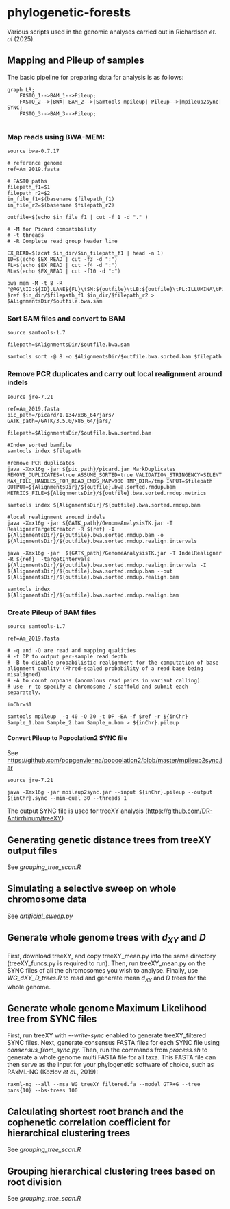 # phylogenetic-forests
Various scripts used in the genomic analyses carried out in Richardson _et. al_ (2025). 

## Mapping and Pileup of samples
The basic pipeline for preparing data for analysis is as follows:

```mermaid
graph LR;
    FASTQ_1-->BAM_1-->Pileup;
    FASTQ_2-->|BWA| BAM_2-->|Samtools mpileup| Pileup-->|mpileup2sync| SYNC;
    FASTQ_3-->BAM_3-->Pileup;
    
```
### Map reads using BWA-MEM:

    source bwa-0.7.17

    # reference genome
    ref=Am_2019.fasta

    # FASTQ paths
    filepath_f1=$1
    filepath_r2=$2
    in_file_f1=$(basename $filepath_f1)
    in_file_r2=$(basename $filepath_r2)

    outfile=$(echo $in_file_f1 | cut -f 1 -d "." )

    # -M for Picard compatibility
    # -t threads
    # -R Complete read group header line

    EX_READ=$(zcat $in_dir/$in_filepath_f1 | head -n 1)
    ID=$(echo $EX_READ | cut -f3 -d ":")
    FL=$(echo $EX_READ | cut -f4 -d ":")
    RL=$(echo $EX_READ | cut -f10 -d ":")

    bwa mem -M -t 8 -R "@RG\tID:${ID}.LANE${FL}\tSM:${outfile}\tLB:${outfile}\tPL:ILLUMINA\tPU:${ID}.${FL}.${RL}" $ref $in_dir/$filepath_f1 $in_dir/$filepath_r2 > $AlignmentsDir/$outfile.bwa.sam

### Sort SAM files and convert to BAM

    source samtools-1.7

    filepath=$AlignmentsDir/$outfile.bwa.sam

    samtools sort -@ 8 -o $AlignmentsDir/$outfile.bwa.sorted.bam $filepath

### Remove PCR duplicates and carry out local realignment around indels

    source jre-7.21

    ref=Am_2019.fasta 
    pic_path=/picard/1.134/x86_64/jars/
    GATK_path=/GATK/3.5.0/x86_64/jars/

    filepath=$AlignmentsDir/$outfile.bwa.sorted.bam

    #Index sorted bamfile
    samtools index $filepath

    #remove PCR duplicates
    java -Xmx16g -jar ${pic_path}/picard.jar MarkDuplicates REMOVE_DUPLICATES=true ASSUME_SORTED=true VALIDATION_STRINGENCY=SILENT MAX_FILE_HANDLES_FOR_READ_ENDS_MAP=900 TMP_DIR=/tmp INPUT=$filepath OUTPUT=${AlignmentsDir}/${outfile}.bwa.sorted.rmdup.bam  METRICS_FILE=${AlignmentsDir}/${outfile}.bwa.sorted.rmdup.metrics

    samtools index ${AlignmentsDir}/${outfile}.bwa.sorted.rmdup.bam

    #local realignment around indels
    java -Xmx16g -jar ${GATK_path}/GenomeAnalysisTK.jar -T RealignerTargetCreator -R ${ref} -I ${AlignmentsDir}/${outfile}.bwa.sorted.rmdup.bam -o ${AlignmentsDir}/${outfile}.bwa.sorted.rmdup.realign.intervals

    java -Xmx16g -jar  ${GATK_path}/GenomeAnalysisTK.jar -T IndelRealigner -R ${ref}  -targetIntervals ${AlignmentsDir}/${outfile}.bwa.sorted.rmdup.realign.intervals -I ${AlignmentsDir}/${outfile}.bwa.sorted.rmdup.bam --out ${AlignmentsDir}/${outfile}.bwa.sorted.rmdup.realign.bam

    samtools index ${AlignmentsDir}/${outfile}.bwa.sorted.rmdup.realign.bam

### Create Pileup of BAM files

    source samtools-1.7

    ref=Am_2019.fasta 

    # -q and -Q are read and mapping qualities
    # -t DP to output per-sample read depth
    # -B to disable probabilistic realignment for the computation of base alignment quality (Phred-scaled probability of a read base being misaligned)
    # -A to count orphans (anomalous read pairs in variant calling) 
    # use -r to specify a chromosome / scaffold and submit each separately.

    inChr=$1

    samtools mpileup  -q 40 -Q 30 -t DP -BA -f $ref -r ${inChr} Sample_1.bam Sample_2.bam Sample_n.bam > ${inChr}.pileup


#### Convert Pileup to Popoolation2 SYNC file

See https://github.com/popgenvienna/popoolation2/blob/master/mpileup2sync.jar

    source jre-7.21

    java -Xmx16g -jar mpileup2sync.jar --input ${inChr}.pileup --output ${inChr}.sync --min-qual 30 --threads 1

The output SYNC file is used for treeXY analysis (https://github.com/DR-Antirrhinum/treeXY)

## Generating genetic distance trees from treeXY output files

See _grouping_tree_scan.R_

## Simulating a selective sweep on whole chromosome data

See _artificial_sweep.py_

## Generate whole genome trees with _d<sub>XY</sub>_ and _D_

First, download treeXY, and copy treeXY_mean.py into the same directory (treeXY_funcs.py is required to run). Then, run treeXY_mean.py on the SYNC files of all the chromosomes you wish to analyse. Finally, use _WG_dXY_D_trees.R_ to read and generate mean _d<sub>XY</sub>_ and _D_ trees for the whole genome.

## Generate whole genome Maximum Likelihood tree from SYNC files

First, run treeXY with _--write-sync_ enabled to generate treeXY_filtered SYNC files. Next, generate consensus FASTA files for each SYNC file using _consensus_from_sync.py_. Then, run the commands from _process.sh_ to generate a whole genome multi FASTA file for all taxa. This FASTA file can then serve as the input for your phylogenetic software of choice, such as RAxML-NG (Kozlov _et al._, 2019):

    raxml-ng --all --msa WG_treeXY_filtered.fa --model GTR+G --tree pars{10} --bs-trees 100

## Calculating shortest root branch and the cophenetic correlation coefficient for hierarchical clustering trees

See _grouping_tree_scan.R_

## Grouping hierarchical clustering trees based on root division

See _grouping_tree_scan.R_
